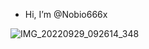 -  Hi, I’m @Nobio666x



 ![IMG_20220929_092614_348](https://user-images.githubusercontent.com/63509929/193194329-67b61755-df6f-477c-a99c-d58099d28f56.jpg)
